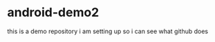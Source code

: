android-demo2
=============

this is a demo repository i am setting up so i can see what github does
